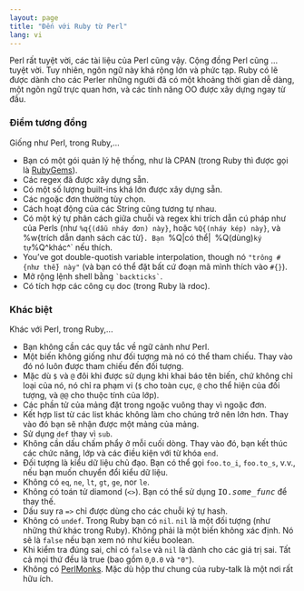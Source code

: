 ```yaml
---
layout: page
title: "Đến với Ruby từ Perl"
lang: vi
---
```


Perl rất tuyệt vời, các tài liệu của Perl cũng vậy. Cộng đồng Perl cũng …
tuyệt vời. Tuy nhiên, ngôn ngữ này khá rộng lớn và phức tạp. Ruby có lẽ
được dành cho các Perler những người đã có một khoảng thời gian dễ dàng,
một ngôn ngữ trực quan hơn, và các tính năng OO được xây dựng ngay từ đầu.

### Điểm tương đồng

Giống như Perl, trong Ruby,...

* Bạn có một gói quản lý hệ thống, như là CPAN (trong Ruby thì được
  gọi là [RubyGems][1]).
* Các regex đã được xây dựng sẵn.
* Có một số lượng built-ins khá lớn được xây dựng sẵn.
* Các ngoặc đơn thường tùy chọn.
* Cách hoạt động của các String cũng tương tự nhau.
* Có một ký tự phân cách giữa chuỗi và regex khi trích dẫn cú pháp
  như của Perls (như `%q{(dẫu nháy đơn) này}`, hoặc `%Q{(nháy kép) này}`,
  và %w{trích dẫn danh sách các từ}`.
  Bạn `%Q|có thể|` `%Q(dùng)` ký tự `%Q^khác^` nếu thích.
* You’ve got double-quotish variable interpolation, though
  nó `"trông #{như thế} này"` (và bạn có thể đặt bất cứ đoạn mã mình thích vào
  `#{}`).
* Mở rộng lệnh shell bằng `` `backticks` ``.
* Có tích hợp các công cụ doc (trong Ruby là rdoc).

### Khác biệt

Khác với Perl, trong Ruby,...

* Bạn không cần các quy tắc về ngữ cảnh như Perl.
* Một biến không giống như đối tượng mà nó có thể tham chiếu.
  Thay vào đó nó luôn được tham chiếu đến đối tượng.
* Mặc dù `$` và `@` đôi khi được sử dụng khi khai báo
  tên biến, chứ không chỉ loại của nó, nó chỉ ra phạm vi (`$`
  cho toàn cục, `@` cho thể hiện của đối tượng, và
  `@@` cho thuộc tính của lớp).
* Các phần tử của mảng đặt trong ngoặc vuông thay vì ngoặc đơn.
* Kết hợp list từ các list khác không làm cho chúng trở nên lớn hơn.
  Thay vào đó bạn sẽ nhận được một mảng của mảng.
* Sử dụng `def` thay vì `sub`.
* Không cần dấu chấm phẩy ở mỗi cuối dòng. Thay vào đó, bạn kết thúc
  các chức năng, lớp và các điều kiện với từ khóa `end`.
* Đối tượng là kiểu dữ liệu chủ đạo. Bạn có thể gọi `foo.to_i`,
  `foo.to_s`, v.v., nếu bạn muốn chuyển đổi kiểu dữ liệu.
* Không có `eq`, `ne`, `lt`, `gt`, `ge`, nor `le`.
* Không có toán tử diamond (`<>`). Bạn có thể sử dụng <tt>IO.*some\_func*</tt>
  để thay thế.
* Dấu suy ra `=>` chỉ được dùng cho các chuỗi ký tự hash.
* Không có `undef`. Trong Ruby bạn có `nil`. `nil` là một đối tượng (như
  những thứ khác trong Ruby). Không phải là một biến không xác định.
  Nó sẽ là `false` nếu bạn xem nó như kiểu boolean.
* Khi kiểm tra đúng sai, chỉ có `false` và `nil` là dành cho các giá trị
  sai. Tất cả mọi thứ đều là true (bao gồm `0`,`0.0` và `"0"`).
* Không có [PerlMonks][2]. Mặc dù hộp thư chung của ruby-talk là một nơi
  rất hữu ích.



[1]: http://docs.rubygems.org/
[2]: http://www.perlmonks.org/
